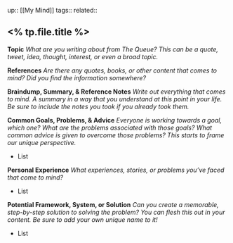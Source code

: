 up::  [[My Mind]]
tags::
related::
## <% tp.file.title %> 


**Topic**
*What are you writing about from The Queue? This can be a quote, tweet, idea, thought, interest, or even a broad topic.*

**References**
*Are there any quotes, books, or other content that comes to mind? Did you find the information somewhere?*

**Braindump, Summary, & Reference Notes**
*Write out everything that comes to mind. A summary in a way that you understand at this point in your life. Be sure to include the notes you took if you already took them.*


**Common Goals, Problems, & Advice**
*Everyone is working towards a goal, which one? What are the problems associated with those goals? What common advice is given to overcome those problems? This starts to frame our unique perspective.*

  - List

**Personal Experience**
*What experiences, stories, or problems you’ve faced that come to mind?*

  - List

**Potential Framework, System, or Solution**
*Can you create a memorable, step-by-step solution to solving the problem? You can flesh this out in your content. Be sure to add your own unique name to it!*

  - List